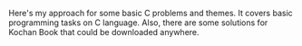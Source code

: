 Here's my approach for some basic C problems and themes. It covers basic programming tasks on C language.
Also, there are some solutions for Kochan Book that could be downloaded anywhere. 
